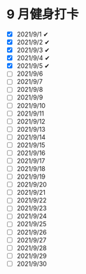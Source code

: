 # 9 月健身打卡

- [x] 2021/9/1 ✔
- [x] 2021/9/2 ✔
- [x] 2021/9/3 ✔
- [x] 2021/9/4 ✔
- [x] 2021/9/5 ✔
- [ ] 2021/9/6 
- [ ] 2021/9/7 
- [ ] 2021/9/8
- [ ] 2021/9/9 
- [ ] 2021/9/10 
- [ ] 2021/9/11
- [ ] 2021/9/12
- [ ] 2021/9/13
- [ ] 2021/9/14
- [ ] 2021/9/15
- [ ] 2021/9/16
- [ ] 2021/9/17
- [ ] 2021/9/18
- [ ] 2021/9/19
- [ ] 2021/9/20
- [ ] 2021/9/21
- [ ] 2021/9/22
- [ ] 2021/9/23
- [ ] 2021/9/24 
- [ ] 2021/9/25 
- [ ] 2021/9/26 
- [ ] 2021/9/27
- [ ] 2021/9/28
- [ ] 2021/9/29
- [ ] 2021/9/30
